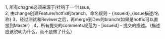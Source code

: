 1, 所有chagne必须来源于/挂钩于一个Issue;<br>
2, 由change创建Feature/hotfix的branch，命名规则 - {issueid}_{issue描述/名称}
3，经过测试和Reviwer之后，再merge到Dev的branch(如果是hotfix可以直接到Master）
4，所有提交的comments规范为 - [issueid] - 提交的描述。（描述应该说明为什么，而不是做了什么）